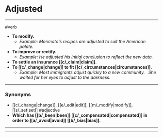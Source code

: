 # Adjusted
---
#verb
- **To modify.**
	- _Example: Morimoto's recipes are adjusted to suit the American palate._
- **To improve or rectify.**
	- _Example: He adjusted his initial conclusion to reflect the new data._
- **To settle an insurance [[c/_claim|claim]].**
- **To [[c/_change|change]] to fit [[c/_circumstances|circumstances]].**
	- _Example: Most immigrants adjust quickly to a new community.   She waited for her eyes to adjust to the darkness._
---
### Synonyms
- [[c/_change|change]], [[e/_edit|edit]], [[m/_modify|modify]], [[s/_set|set]]
#adjective
- **Which has [[b/_been|been]] [[c/_compensated|compensated]] in order to [[a/_avoid|avoid]] [[b/_bias|bias]].**
---
---
